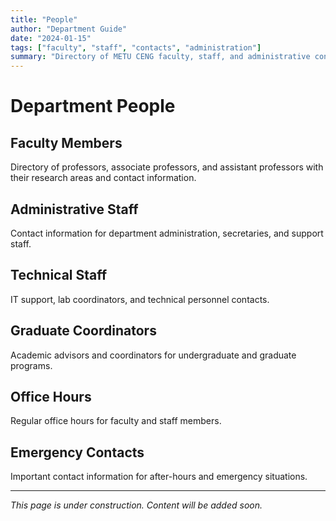 ```yaml
---
title: "People"
author: "Department Guide"
date: "2024-01-15"
tags: ["faculty", "staff", "contacts", "administration"]
summary: "Directory of METU CENG faculty, staff, and administrative contacts"
---
```


# Department People

## Faculty Members

Directory of professors, associate professors, and assistant professors with their research areas and contact information.

## Administrative Staff

Contact information for department administration, secretaries, and support staff.

## Technical Staff

IT support, lab coordinators, and technical personnel contacts.

## Graduate Coordinators

Academic advisors and coordinators for undergraduate and graduate programs.

## Office Hours

Regular office hours for faculty and staff members.

## Emergency Contacts

Important contact information for after-hours and emergency situations.

---

*This page is under construction. Content will be added soon.* 